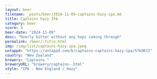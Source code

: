 ```yaml
---
layout: beer
filename: _posts/beer/2016-11-09-captains-hazy-ipa.md
title: Captains hazy IPA
category: beer
score: 4
beer-date: "2024-11-09"
desc: "Overly bitter without any hops coming through"
permalink: /beer/:title.html
img: /img/list/captains-hazy-ipa.jpeg
untappd: "https://untappd.com/b/captains-captains-hazy-ipa/5769672"
country: "New Zealand"
brewery: "Captains "
breweryURL: "brewery/captains-.html"
style: "IPA - New England / Hazy"
---
```


